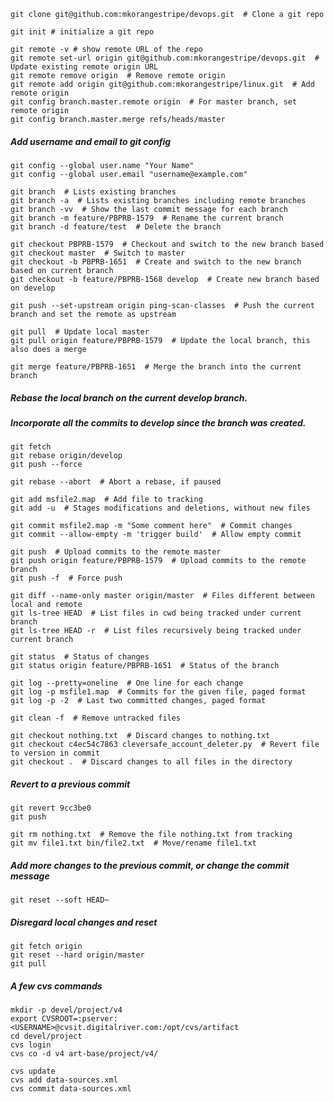 ```shell script
git clone git@github.com:mkorangestripe/devops.git  # Clone a git repo
```

```shell script
git init # initialize a git repo
```

```shell script
git remote -v # show remote URL of the repo
git remote set-url origin git@github.com:mkorangestripe/devops.git  # Update existing remote origin URL
git remote remove origin  # Remove remote origin
git remote add origin git@github.com:mkorangestripe/linux.git  # Add remote origin
git config branch.master.remote origin  # For master branch, set remote origin
git config branch.master.merge refs/heads/master
```

##### Add username and email to git config
```shell script
git config --global user.name "Your Name"
git config --global user.email "username@example.com"
```

```shell script
git branch  # Lists existing branches
git branch -a  # Lists existing branches including remote branches
git branch -vv  # Show the last commit message for each branch
git branch -m feature/PBPRB-1579  # Rename the current branch
git branch -d feature/test  # Delete the branch
```

```shell script
git checkout PBPRB-1579  # Checkout and switch to the new branch based
git checkout master  # Switch to master
git checkout -b PBPRB-1651  # Create and switch to the new branch based on current branch
git checkout -b feature/PBPRB-1568 develop  # Create new branch based on develop
```

```shell script
git push --set-upstream origin ping-scan-classes  # Push the current branch and set the remote as upstream
```

```shell script
git pull  # Update local master
git pull origin feature/PBPRB-1579  # Update the local branch, this also does a merge
```

```shell script
git merge feature/PBPRB-1651  # Merge the branch into the current branch
```

##### Rebase the local branch on the current develop branch.
##### Incorporate all the commits to develop since the branch was created.
```shell script
git fetch
git rebase origin/develop
git push --force
```

```shell script
git rebase --abort  # Abort a rebase, if paused
```

```shell script
git add msfile2.map  # Add file to tracking
git add -u  # Stages modifications and deletions, without new files
```

```shell script
git commit msfile2.map -m "Some comment here"  # Commit changes
git commit --allow-empty -m 'trigger build'  # Allow empty commit
```

```shell script
git push  # Upload commits to the remote master
git push origin feature/PBPRB-1579  # Upload commits to the remote branch
git push -f  # Force push
```

```shell script
git diff --name-only master origin/master  # Files different between local and remote
git ls-tree HEAD  # List files in cwd being tracked under current branch
git ls-tree HEAD -r  # List files recursively being tracked under current branch
```

```shell script
git status  # Status of changes
git status origin feature/PBPRB-1651  # Status of the branch
```

```shell script
git log --pretty=oneline  # One line for each change
git log -p msfile1.map  # Commits for the given file, paged format
git log -p -2  # Last two committed changes, paged format
```

```shell script
git clean -f  # Remove untracked files
```

```shell script
git checkout nothing.txt  # Discard changes to nothing.txt
git checkout c4ec54c7863 cleversafe_account_deleter.py  # Revert file to version in commit
git checkout .  # Discard changes to all files in the directory
```

##### Revert to a previous commit
```shell script
git revert 9cc3be0
git push
```

```shell script
git rm nothing.txt  # Remove the file nothing.txt from tracking
git mv file1.txt bin/file2.txt  # Move/rename file1.txt
```

##### Add more changes to the previous commit, or change the commit message
```shell script
git reset --soft HEAD~
```

##### Disregard local changes and reset
```shell script
git fetch origin
git reset --hard origin/master
git pull
```

##### A few cvs commands
```shell script
mkdir -p devel/project/v4
export CVSROOT=:pserver:<USERNAME>@cvsit.digitalriver.com:/opt/cvs/artifact
cd devel/project
cvs login
cvs co -d v4 art-base/project/v4/

cvs update
cvs add data-sources.xml
cvs commit data-sources.xml
```
